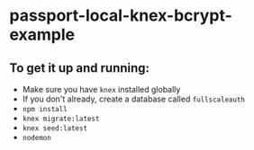 # passport-local-knex-bcrypt-example

## To get it up and running:
* Make sure you have `knex` installed globally
* If you don't already, create a database called `fullscaleauth`
* `npm install`
* `knex migrate:latest`
* `knex seed:latest`
* `nodemon`
